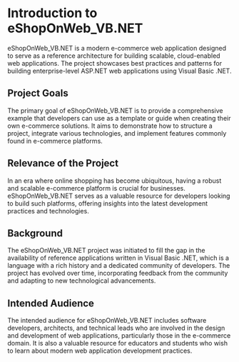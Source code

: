 # Introduction to eShopOnWeb_VB.NET

eShopOnWeb_VB.NET is a modern e-commerce web application designed to serve as a reference architecture for building scalable, cloud-enabled web applications. The project showcases best practices and patterns for building enterprise-level ASP.NET web applications using Visual Basic .NET.

## Project Goals

The primary goal of eShopOnWeb_VB.NET is to provide a comprehensive example that developers can use as a template or guide when creating their own e-commerce solutions. It aims to demonstrate how to structure a project, integrate various technologies, and implement features commonly found in e-commerce platforms.

## Relevance of the Project

In an era where online shopping has become ubiquitous, having a robust and scalable e-commerce platform is crucial for businesses. eShopOnWeb_VB.NET serves as a valuable resource for developers looking to build such platforms, offering insights into the latest development practices and technologies.

## Background

The eShopOnWeb_VB.NET project was initiated to fill the gap in the availability of reference applications written in Visual Basic .NET, which is a language with a rich history and a dedicated community of developers. The project has evolved over time, incorporating feedback from the community and adapting to new technological advancements.

## Intended Audience

The intended audience for eShopOnWeb_VB.NET includes software developers, architects, and technical leads who are involved in the design and development of web applications, particularly those in the e-commerce domain. It is also a valuable resource for educators and students who wish to learn about modern web application development practices.
